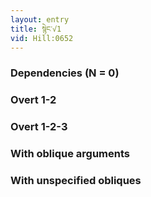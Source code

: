 ```yaml
---
layout: entry
title: སྙེང་√1
vid: Hill:0652
---
```

### Dependencies (N = 0)


### Overt 1-2


### Overt 1-2-3


### With oblique arguments


### With unspecified obliques
